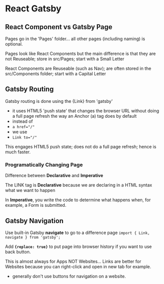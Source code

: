# React Gatsby

## React Component vs Gatsby Page

Pages go in the 'Pages' folder... all other pages (including naming) is optional.

Pages look like React Components but the main difference is that they are not Reuseable; store in src/Pages; start with a Small Letter

React Components are Reuseable (such as Nav); are often stored in the src/Components folder; start with a Capital Letter

## Gatsby Routing

Gatsby routing is done using the {Link} from 'gatsby'

- it uses HTML5 'push state' that changes the browser URL without doing a full page refresh the way an Anchor (a) tag does by default
- instead of
- `a href="/"`
- we use
- `Link to="/"`

This engages HTML5 push state; does not do a full page refresh; hence is much faster.

### Programatically Changing Page

Difference between **Declarative** and **Imperative**

The LINK tag is **Declarative** because we are declaring in a HTML syntax what we want to happen

In **Imperative**, you write the code to determine what happens when, for example, a Form is submitted.

## Gatsby Navigation

Use built-in Gatsby **navigate** to go to a difference page
`import { Link, navigate } from 'gatsby';`

Add **`{replace: true}`** to put page into browser history if you want to use back button.

This is almost always for Apps NOT Websites... Links are better for Websites because you can right-click and open in new tab for example.
- generally don't use buttons for navigation on a website.



